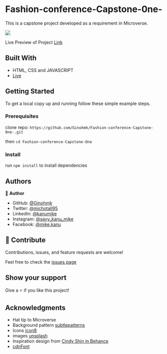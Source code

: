 # Fashion-conference-Capstone-0ne-

This is a capstone project developed as a requirement in Microverse.

![](https://img.shields.io/badge/Microverse-blueviolet)

Live Preview of Project [Link](https://ginohmk.github.io/Fashion-conference-Capstone-0ne-/)

## Built With

- HTML, CSS and JAVASCRIPT
- [Live]()
## Getting Started

To get a local copy up and running follow these simple example steps.

### Prerequisites

clone repo: `https://github.com/Ginohmk/Fashion-conference-Capstone-0ne-.git`

then
`cd Fashion-conference-Capstone-One`

### Install

run `npm install` to install dependencies

## Authors

👤 **Author**

- GitHub: [@Ginohmk](https://github.com/Ginohmk)
- Twitter: [@michotall95](https://www.twitter.com/michotall95)
- LinkedIn: [@kanumike](https://www.linkedin.com/in/kanu-mike-497119211/)
- Instagram: [@savy_kanu_mike](https/instagram.com/savy_kanu_mike)
- Facebook: [@mike.kanu](https://www.facebook.com/mike.kanu)

## 🤝 Contribute

Contributions, issues, and feature requests are welcome!

Feel free to check the [issues page](../../issues/)

## Show your support

Give a ⭐️ if you like this project!

## Acknowledgments

- Hat tip to Microverse
- Background pattern [subtlepatterns](www.subtlepatterns.com)
- Icons [icon8](https://icons8.com/)
- images [unsplash](https://unsplash.com/)
- Inspiration design from [Cindy Shin in Behance](https://www.behance.net/adagio07)
- [cdnFont](https://www.cdnfonts.com/cocogoose.font)
